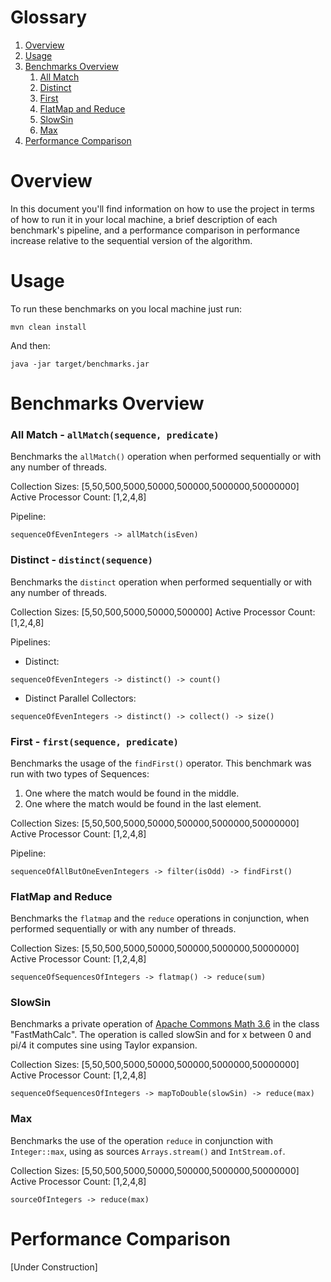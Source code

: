 # Glossary
1. [Overview](#overview)
2. [Usage](#usage)
3. [Benchmarks Overview](#benchmarks-overview)
    1. [All Match](#all-match)
    2. [Distinct](#distinct)
    3. [First](#find-first)
    4. [FlatMap and Reduce](#flatmap-and-reduce)
    5. [SlowSin](#slow-sin)
    6. [Max](#max)
4. [Performance Comparison](#performance-comparison)

# Overview
In this document you'll find information on how to use the project in terms of how to run it in your local machine, a brief description of each benchmark's pipeline, and a performance comparison in performance increase relative to the sequential version of the algorithm.

# Usage
To run these benchmarks on you local machine just run:
```
mvn clean install
```
And then:
```
java -jar target/benchmarks.jar
```
# Benchmarks Overview
### All Match - `allMatch(sequence, predicate)`
Benchmarks the `allMatch()` operation when performed sequentially or with any number of threads.

Collection Sizes: [5,50,500,5000,50000,500000,5000000,50000000]
Active Processor Count: [1,2,4,8]

Pipeline:
```ignorelang
sequenceOfEvenIntegers -> allMatch(isEven)
```
### Distinct - `distinct(sequence)`
Benchmarks the `distinct` operation when performed sequentially or with any number of threads.

Collection Sizes: [5,50,500,5000,50000,500000]
Active Processor Count: [1,2,4,8]

Pipelines:
* Distinct:
```ignorelang
sequenceOfEvenIntegers -> distinct() -> count()
```
* Distinct Parallel Collectors:
```ignorelang
sequenceOfEvenIntegers -> distinct() -> collect() -> size()
```
### First - `first(sequence, predicate)`
Benchmarks the usage of the `findFirst()` operator. This benchmark was run with two types of Sequences:
1. One where the match would be found in the middle.
1. One where the match would be found in the last element.

Collection Sizes: [5,50,500,5000,50000,500000,5000000,50000000]
Active Processor Count: [1,2,4,8]

Pipeline:
```ignorelang
sequenceOfAllButOneEvenIntegers -> filter(isOdd) -> findFirst()
```
### FlatMap and Reduce
Benchmarks the `flatmap` and the `reduce` operations in conjunction, when performed sequentially or with any number of threads.

Collection Sizes: [5,50,500,5000,50000,500000,5000000,50000000]
Active Processor Count: [1,2,4,8]

```ignorelang
sequenceOfSequencesOfIntegers -> flatmap() -> reduce(sum)
```
### SlowSin
Benchmarks a private operation of [Apache Commons Math 3.6](http://home.apache.org/~luc/commons-math-3.6-RC2-site/jacoco/org.apache.commons.math3.util/FastMathCalc.java.html) in the class "FastMathCalc". The operation is called slowSin and for x between 0 and pi/4 it computes sine using Taylor expansion.


Collection Sizes: [5,50,500,5000,50000,500000,5000000,50000000]
Active Processor Count: [1,2,4,8]

```ignorelang
sequenceOfSequencesOfIntegers -> mapToDouble(slowSin) -> reduce(max)
```
### Max
Benchmarks the use of the operation `reduce` in conjunction with `Integer::max`, using as sources
`Arrays.stream()` and `IntStream.of`.

Collection Sizes: [5,50,500,5000,50000,500000,5000000,50000000]
Active Processor Count: [1,2,4,8]

```ignorelang
sourceOfIntegers -> reduce(max)
```
# Performance Comparison
[Under Construction]

